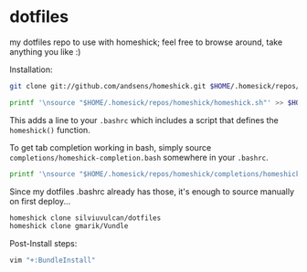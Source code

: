 dotfiles
========

my dotfiles repo to use with homeshick; feel free to browse around, take anything you like :)

Installation:

```sh
git clone git://github.com/andsens/homeshick.git $HOME/.homesick/repos/homeshick
```

```sh
printf '\nsource "$HOME/.homesick/repos/homeshick/homeshick.sh"' >> $HOME/.bashrc
```
This adds a line to your `.bashrc` which includes a script that defines the `homeshick()` function.

To get tab completion working in bash, simply source
`completions/homeshick-completion.bash` somewhere in your `.bashrc`.

```sh
printf '\nsource "$HOME/.homesick/repos/homeshick/completions/homeshick-completion.bash"' >> $HOME/.bashrc
```

Since my dotfiles .bashrc already has those, it's enough to source manually on first deploy...

```sh
homeshick clone silviuvulcan/dotfiles
homeshick clone gmarik/Vundle
```

Post-Install steps:

```sh
vim "+:BundleInstall"
```

